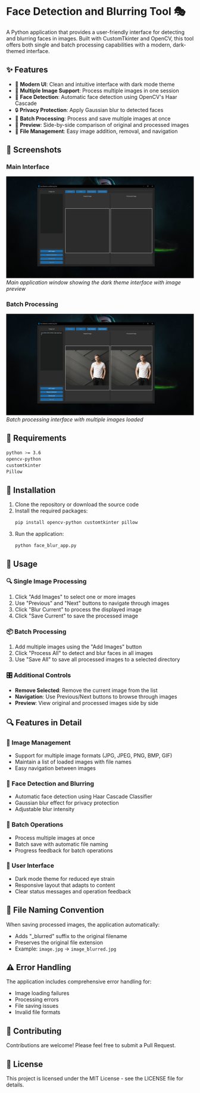 # Face Detection and Blurring Tool 🎭

A Python application that provides a user-friendly interface for detecting and blurring faces in images. Built with CustomTkinter and OpenCV, this tool offers both single and batch processing capabilities with a modern, dark-themed interface.

## ✨ Features

- 🎨 **Modern UI**: Clean and intuitive interface with dark mode theme
- 📸 **Multiple Image Support**: Process multiple images in one session
- 👤 **Face Detection**: Automatic face detection using OpenCV's Haar Cascade
- 🔒 **Privacy Protection**: Apply Gaussian blur to detected faces
- 🔄 **Batch Processing**: Process and save multiple images at once
- 👀 **Preview**: Side-by-side comparison of original and processed images
- 📁 **File Management**: Easy image addition, removal, and navigation

## 📸 Screenshots

### Main Interface
![Main Interface](Screenshot%20(10).png)
*Main application window showing the dark theme interface with image preview*

### Batch Processing
![Batch Processing](Screenshot%20(11).png)
*Batch processing interface with multiple images loaded*

## 🔧 Requirements

```bash
python >= 3.6
opencv-python
customtkinter
Pillow
```

## 🚀 Installation

1. Clone the repository or download the source code
2. Install the required packages:
   ```bash
   pip install opencv-python customtkinter pillow
   ```
3. Run the application:
   ```bash
   python face_blur_app.py
   ```

## 📖 Usage

### 🔍 Single Image Processing

1. Click "Add Images" to select one or more images
2. Use "Previous" and "Next" buttons to navigate through images
3. Click "Blur Current" to process the displayed image
4. Click "Save Current" to save the processed image

### 📦 Batch Processing

1. Add multiple images using the "Add Images" button
2. Click "Process All" to detect and blur faces in all images
3. Use "Save All" to save all processed images to a selected directory

### 🎛️ Additional Controls

- **Remove Selected**: Remove the current image from the list
- **Navigation**: Use Previous/Next buttons to browse through images
- **Preview**: View original and processed images side by side

## 🔍 Features in Detail

### 📸 Image Management

- Support for multiple image formats (JPG, JPEG, PNG, BMP, GIF)
- Maintain a list of loaded images with file names
- Easy navigation between images

### 👤 Face Detection and Blurring

- Automatic face detection using Haar Cascade Classifier
- Gaussian blur effect for privacy protection
- Adjustable blur intensity

### 🔄 Batch Operations

- Process multiple images at once
- Batch save with automatic file naming
- Progress feedback for batch operations

### 🎨 User Interface

- Dark mode theme for reduced eye strain
- Responsive layout that adapts to content
- Clear status messages and operation feedback

## 📝 File Naming Convention

When saving processed images, the application automatically:

- Adds "_blurred" suffix to the original filename
- Preserves the original file extension
- Example: `image.jpg` → `image_blurred.jpg`

## ⚠️ Error Handling

The application includes comprehensive error handling for:

- Image loading failures
- Processing errors
- File saving issues
- Invalid file formats

## 🤝 Contributing

Contributions are welcome! Please feel free to submit a Pull Request.

## 📄 License

This project is licensed under the MIT License - see the LICENSE file for details.
